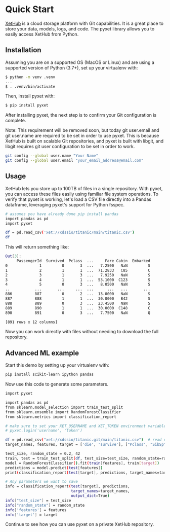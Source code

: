 # Quick Start

[XetHub](https://xethub.com/) is a cloud storage platform with Git capabilities. It is a great place to store your data, models,
logs, and code. The pyxet library allows you to easily access XetHub from Python.

## Installation

Assuming you are on a supported OS (MacOS or Linux) and are using a supported version of Python (3.7+), set up your virtualenv with:

```sh
$ python -m venv .venv
...
$ . .venv/bin/activate
```

Then, install pyxet with:

```sh
$ pip install pyxet
```

After installing pyxet, the next step is to confirm your Git configuration is complete.

Note: This requirement will be removed soon, but today git user.email and git user.name are required to be set in order to use pyxet. This is because XetHub is built on scalable Git repositories, and pyxet is built with libgit, and libgit requires git user configuration to be set in order to work.

```sh
git config --global user.name "Your Name"
git config --global user.email "your_email_address@email.com"
```

## Usage

XetHub lets you store up to 100TB of files in a single repository. With pyxet, you can access these files easily using familiar file system operations. 
To verify that pyxet is working, let's load a CSV file directly into a Pandas dataframe, leveraging pyxet's support for Python fsspec.

```sh
# assumes you have already done pip install pandas
import pandas as pd
import pyxet

df = pd.read_csv('xet://xdssio/titanic/main/titanic.csv')
df
```

This will return something like:

```sh
Out[3]:
     PassengerId  Survived  Pclass  ...     Fare Cabin  Embarked
0              1         0       3  ...   7.2500   NaN         S
1              2         1       1  ...  71.2833   C85         C
2              3         1       3  ...   7.9250   NaN         S
3              4         1       1  ...  53.1000  C123         S
4              5         0       3  ...   8.0500   NaN         S
..           ...       ...     ...  ...      ...   ...       ...
886          887         0       2  ...  13.0000   NaN         S
887          888         1       1  ...  30.0000   B42         S
888          889         0       3  ...  23.4500   NaN         S
889          890         1       1  ...  30.0000  C148         C
890          891         0       3  ...   7.7500   NaN         Q

[891 rows x 12 columns]
```

Now you can work directly with files without needing to download the full repository.

## Advanced ML example

Start this demo by setting up your virtualenv with:

```sh
pip install scikit-learn ipython pandas
```

Now use this code to generate some parameters.

```sh
import pyxet

import pandas as pd
from sklearn.model_selection import train_test_split
from sklearn.ensemble import RandomForestClassifier
from sklearn.metrics import classification_report

# make sure to set your XET_USERNAME and XET_TOKEN environment variables, or run:
# pyxet.login('username', 'token')

df = pd.read_csv("xet://xdssio/titanic.git/main/titanic.csv")  # read data from XetHub
target_names, features, target = ['die', 'survive'], ["Pclass", "SibSp", "Parch"], "Survived"

test_size, random_state = 0.2, 42
train, test = train_test_split(df, test_size=test_size, random_state=random_state)
model = RandomForestClassifier().fit(train[features], train[target])
predictions = model.predict(test[features])
print(classification_report(test[target], predictions, target_names=target_names))

# Any parameters we want to save
info = classification_report(test[target], predictions,
                             target_names=target_names,
                             output_dict=True)
info["test_size"] = test_size
info["random_state"] = random_state
info['features'] = features
info['target'] = target
```

Continue to see how you can use pyxet on a private XetHub repository.

